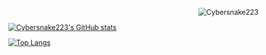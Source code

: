 <p align="right"> <img src="https://komarev.com/ghpvc/?username=Cybersnake223&label=Profile%20views&color=0e75b6&size=24&style=flat" alt="Cybersnake223" /> </p>

[![Cybersnake223's GitHub stats](https://github-readme-stats.vercel.app/api?username=Cybersnake223&show_icons=true&count_private=true&theme=holi)](https://github.com/anuraghazra/github-readme-stats)

[![Top Langs](https://github-readme-stats.vercel.app/api/top-langs/?username=Cybersnake223&layout=compact&hide=Shell&theme=holi)](https://github.com/anuraghazra/github-readme-stats)
